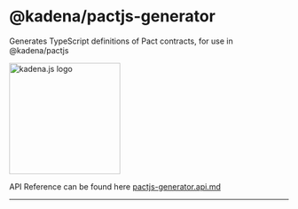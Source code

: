 <!-- genericHeader start -->

# @kadena/pactjs-generator

Generates TypeScript definitions of Pact contracts, for use in @kadena/pactjs

<picture>
  <source srcset="https://raw.githubusercontent.com/kadena-community/kadena.js/main/common/images/Kadena.JS_logo-white.png" media="(prefers-color-scheme: dark)"/>
  <img src="https://raw.githubusercontent.com/kadena-community/kadena.js/main/common/images/Kadena.JS_logo-black.png" width="200" alt="kadena.js logo" />
</picture>

<!-- genericHeader end -->

API Reference can be found here [pactjs-generator.api.md][1]

<hr>

[1]:
  https://github.com/kadena-community/kadena.js/tree/main/packages/libs/pactjs-generator/etc/pactjs-generator.api.md
